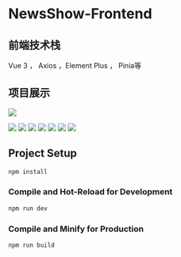 # NewsShow-Frontend

## 前端技术栈

 Vue 3 ， Axios ，Element Plus ， Pinia等

## 项目展示

![](https://s21.ax1x.com/2024/05/11/pkZHz6S.png)

![](https://s21.ax1x.com/2024/05/11/pkZHLFI.png)
![](https://s21.ax1x.com/2024/05/11/pkZH7eH.png)
![](https://s21.ax1x.com/2024/05/11/pkZHoOe.png)
![](https://s21.ax1x.com/2024/05/11/pkZHbTA.png)
![](https://s21.ax1x.com/2024/05/11/pkZHHwd.png)
![](https://s21.ax1x.com/2024/05/11/pkZHOYt.png)
![](https://s21.ax1x.com/2024/05/11/pkZHXfP.png)

## Project Setup

```sh
npm install
```

### Compile and Hot-Reload for Development

```sh
npm run dev
```

### Compile and Minify for Production

```sh
npm run build
```
